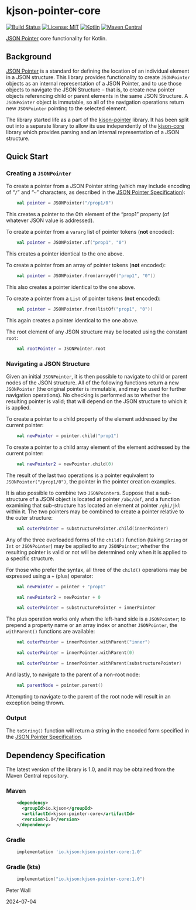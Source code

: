 # kjson-pointer-core

[![Build Status](https://github.com/pwall567/kjson-pointer-core/actions/workflows/build.yml/badge.svg)](https://github.com/pwall567/kjson-pointer-core/actions/workflows/build.yml)
[![License: MIT](https://img.shields.io/badge/License-MIT-yellow.svg)](https://opensource.org/licenses/MIT)
[![Kotlin](https://img.shields.io/static/v1?label=Kotlin&message=v1.9.24&color=7f52ff&logo=kotlin&logoColor=7f52ff)](https://github.com/JetBrains/kotlin/releases/tag/v1.9.24)
[![Maven Central](https://img.shields.io/maven-central/v/io.kjson/kjson-pointer-core?label=Maven%20Central)](https://search.maven.org/search?q=g:%22io.kjson%22%20AND%20a:%22kjson-pointer-core%22)

[JSON Pointer](https://tools.ietf.org/html/rfc6901) core functionality for Kotlin.

## Background

[JSON Pointer](https://tools.ietf.org/html/rfc6901) is a standard for defining the location of an individual element in
a JSON structure.
This library provides functionality to create `JSONPointer` objects as an internal representation of a JSON Pointer, and
to use those objects to navigate the JSON Structure &ndash; that is, to create new pointer objects referencing child or
parent elements in the same JSON Structure.
A `JSONPointer` object is immutable, so all of the navigation operations return new `JSONPointer` pointing to the
selected element.

The library started life as a part of the [kjson-pointer](https://github.com/pwall567/kjson-pointer) library.
It has been split out into a separate library to allow its use independently of the
[kjson-core](https://github.com/pwall567/kjson-core) library which provides parsing and an internal representation of a
JSON structure.



## Quick Start

### Creating a `JSONPointer`

To create a pointer from a JSON Pointer string (which may include encoding of &ldquo;`/`&rdquo; and &ldquo;`~`&rdquo;
characters, as described in the [JSON Pointer Specification](https://tools.ietf.org/html/rfc6901)):
```kotlin
    val pointer = JSONPointer("/prop1/0")
```
This creates a pointer to the 0th element of the &ldquo;prop1&rdquo; property (of whatever JSON value is addressed).

To create a pointer from a `vararg` list of pointer tokens (**not** encoded):
```kotlin
    val pointer = JSONPointer.of("prop1", "0")
```
This creates a pointer identical to the one above.

To create a pointer from an array of pointer tokens (**not** encoded):
```kotlin
    val pointer = JSONPointer.from(arrayOf("prop1", "0"))
```
This also creates a pointer identical to the one above.

To create a pointer from a `List` of pointer tokens (**not** encoded):
```kotlin
    val pointer = JSONPointer.from(listOf("prop1", "0"))
```
This again creates a pointer identical to the one above.

The root element of any JSON structure may be located using the constant `root`:
```kotlin
    val rootPointer = JSONPointer.root
```

### Navigating a JSON Structure

Given an initial `JSONPointer`, it is then possible to navigate to child or parent nodes of the JSON structure.
All of the following functions return a new `JSONPointer` (the original pointer is immutable, and may be used for
further navigation operations).
No checking is performed as to whether the resulting pointer is valid; that will depend on the JSON structure to which
it is applied.

To create a pointer to a child property of the element addressed by the current pointer:
```kotlin
    val newPointer = pointer.child("prop1")
```

To create a pointer to a child array element of the element addressed by the current pointer:
```kotlin
    val newPointer2 = newPointer.child(0)
```
The result of the last two operations is a pointer equivalent to `JSONPointer("/prop1/0")`, the pointer in the pointer
creation examples.

It is also possible to combine two `JSONPointer`s.
Suppose that a sub-structure of a JSON object is located at pointer `/abc/def`, and a function examining that
sub-structure has located an element at pointer `/ghi/jkl` within it.
The two pointers may be combined to create a pointer relative to the outer structure:
```kotlin
    val outerPointer = substructurePointer.child(innerPointer)
```

Any of the three overloaded forms of the `child()` function (taking `String` or `Int` or `JSONPointer`) may be applied
to any `JSONPointer`; whether the resulting pointer is valid or not will be determined only when it is applied to a
specific structure.

For those who prefer the syntax, all three of the `child()` operations may be expressed using a `+` (plus) operator:
```kotlin
    val newPointer = pointer + "prop1"
```
```kotlin
    val newPointer2 = newPointer + 0
```
```kotlin
    val outerPointer = substructurePointer + innerPointer
```

The plus operation works only when the left-hand side is a `JSONPointer`; to prepend a property name or an array index
or another `JSONPointer`, the `withParent()` functions are available:
```kotlin
    val outerPointer = innerPointer.withParent("inner")
```
```kotlin
    val outerPointer = innerPointer.withParent(0)
```
```kotlin
    val outerPointer = innerPointer.withParent(substructurePointer)
```

And lastly, to navigate to the parent of a non-root node:
```kotlin
    val parentNode = pointer.parent()
```
Attempting to navigate to the parent of the root node will result in an exception being thrown.


### Output

The `toString()` function will return a string in the encoded form specified in the
[JSON Pointer Specification](https://tools.ietf.org/html/rfc6901).



## Dependency Specification

The latest version of the library is 1.0, and it may be obtained from the Maven Central repository.

### Maven
```xml
    <dependency>
      <groupId>io.kjson</groupId>
      <artifactId>kjson-pointer-core</artifactId>
      <version>1.0</version>
    </dependency>
```
### Gradle
```groovy
    implementation 'io.kjson:kjson-pointer-core:1.0'
```
### Gradle (kts)
```kotlin
    implementation("io.kjson:kjson-pointer-core:1.0")
```

Peter Wall

2024-07-04
